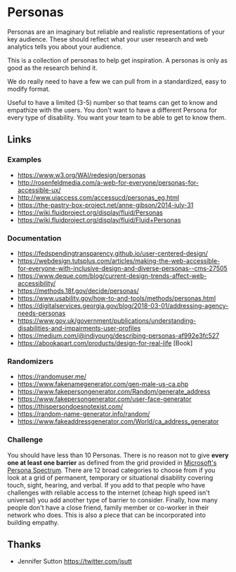 # Personas

Personas are an imaginary but reliable and realistic representations of your key audience. These should reflect what your user research and web analytics tells you about your audience. 

This is a collection of personas to help get inspiration. A personas is only as good as the research behind it.

We do really need to have a few we can pull from in a standardized, easy to modify format.

Useful to have a limited (3-5) number so that teams can get to know and empathize with the users. You don't want to have a different Persona for every type of disability. You want your team to be able to get to know them.  

## Links

### Examples
- https://www.w3.org/WAI/redesign/personas
- http://rosenfeldmedia.com/a-web-for-everyone/personas-for-accessible-ux/
- http://www.uiaccess.com/accessucd/personas_eg.html
- https://the-pastry-box-project.net/anne-gibson/2014-july-31
- https://wiki.fluidproject.org/display/fluid/Personas
- https://wiki.fluidproject.org/display/fluid/Fluid+Personas

### Documentation
- https://fedspendingtransparency.github.io/user-centered-design/
- https://webdesign.tutsplus.com/articles/making-the-web-accessible-for-everyone-with-inclusive-design-and-diverse-personas--cms-27505
- https://www.deque.com/blog/current-design-trends-affect-web-accessibility/
- https://methods.18f.gov/decide/personas/
- https://www.usability.gov/how-to-and-tools/methods/personas.html
- https://digitalservices.georgia.gov/blog/2018-03-01/addressing-agency-needs-personas
- https://www.gov.uk/government/publications/understanding-disabilities-and-impairments-user-profiles
- https://medium.com/@indiyoung/describing-personas-af992e3fc527
- https://abookapart.com/products/design-for-real-life [Book]

### Randomizers
- https://randomuser.me/
- https://www.fakenamegenerator.com/gen-male-us-ca.php
- https://www.fakepersongenerator.com/Random/generate_address
- https://www.fakepersongenerator.com/user-face-generator
- https://thispersondoesnotexist.com/
- https://random-name-generator.info/random/
- https://www.fakeaddressgenerator.com/World/ca_address_generator

### Challenge ###
You should have less than 10 Personas. There is no reason not to give **every one at least one barrier** as defined from the grid provided in [Microsoft's  Persona Spectrum](https://medium.com/microsoft-design/kill-your-personas-1c332d4908cc). There are 12 broad categories to choose from if you look at a grid of permanent, temporary or situational disability covering touch, sight, hearing, and verbal. If you add to that people who have challenges with reliable access to the internet (cheap high speed isn't universal) you add another type of barrier to consider. Finally, how many people don't have a close friend, family member or co-worker in their network who does. This is also a piece that can be incorporated into building empathy. 

## Thanks
- Jennifer Sutton https://twitter.com/jsutt

